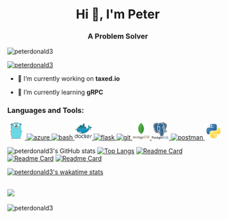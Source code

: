 <h1 align="center">Hi 👋, I'm Peter</h1>
<h3 align="center">A Problem Solver</h3>

<p align="left"> <img src="https://komarev.com/ghpvc/?username=peterdonald3&label=Profile%20views&color=0e75b6&style=flat" alt="peterdonald3" /> </p>

<p align="left"> <a href="https://github.com/ryo-ma/github-profile-trophy"><img src="https://github-profile-trophy.vercel.app/?username=peterdonald3&theme=gruvbox&row=2&column=3&no-frame=true" alt="peterdonald3" /></a> </p>

- 🔭 I’m currently working on **taxed.io**

- 🌱 I’m currently learning **gRPC**

<p align="left">
</p>

<h3 align="left">Languages and Tools:</h3>
<p align="left"> <a href="https://golang.org" target="_blank" rel="noreferrer"> <img src="https://raw.githubusercontent.com/devicons/devicon/master/icons/go/go-original.svg" alt="go" width="40" height="40"/> </a><a href="https://azure.microsoft.com/en-in/" target="_blank" rel="noreferrer"> <img src="https://www.vectorlogo.zone/logos/microsoft_azure/microsoft_azure-icon.svg" alt="azure" width="40" height="40"/> </a> <a href="https://www.gnu.org/software/bash/" target="_blank" rel="noreferrer"> <img src="https://www.vectorlogo.zone/logos/gnu_bash/gnu_bash-icon.svg" alt="bash" width="40" height="40"/> </a>  <a href="https://www.docker.com/" target="_blank" rel="noreferrer"> <img src="https://raw.githubusercontent.com/devicons/devicon/master/icons/docker/docker-original-wordmark.svg" alt="docker" width="40" height="40"/> </a> <a href="https://flask.palletsprojects.com/" target="_blank" rel="noreferrer"> <img src="https://www.vectorlogo.zone/logos/pocoo_flask/pocoo_flask-icon.svg" alt="flask" width="40" height="40"/> </a> <a href="https://git-scm.com/" target="_blank" rel="noreferrer"> <img src="https://www.vectorlogo.zone/logos/git-scm/git-scm-icon.svg" alt="git" width="40" height="40"/> </a>  <a href="https://www.mongodb.com/" target="_blank" rel="noreferrer"> <img src="https://raw.githubusercontent.com/devicons/devicon/master/icons/mongodb/mongodb-original-wordmark.svg" alt="mongodb" width="40" height="40"/> </a> <a href="https://www.postgresql.org" target="_blank" rel="noreferrer"> <img src="https://raw.githubusercontent.com/devicons/devicon/master/icons/postgresql/postgresql-original-wordmark.svg" alt="postgresql" width="40" height="40"/> </a> <a href="https://postman.com" target="_blank" rel="noreferrer"> <img src="https://www.vectorlogo.zone/logos/getpostman/getpostman-icon.svg" alt="postman" width="40" height="40"/> </a> <a href="https://www.python.org" target="_blank" rel="noreferrer"> <img src="https://raw.githubusercontent.com/devicons/devicon/master/icons/python/python-original.svg" alt="python" width="40" height="40"/> </a> </p>


![peterdonald3's GitHub stats](https://github-readme-stats.vercel.app/api?username=peterdonald3&count_private=true&show_icons=true&theme=chartreuse-dark)
[![Top Langs](https://github-readme-stats.vercel.app/api/top-langs/?username=peterdonald3&theme=chartreuse-dark)](https://github.com/anuraghazra/github-readme-stats)
[![Readme Card](https://github-readme-stats.vercel.app/api/pin/?username=taxedio&repo=iso3166&theme=chartreuse-dark)](https://github.com/taxedio/iso3166)
[![Readme Card](https://github-readme-stats.vercel.app/api/pin/?username=taxedio&repo=iso4217&theme=chartreuse-dark)](https://github.com/taxedio/iso4217)
[![Readme Card](https://github-readme-stats.vercel.app/api/pin/?username=taxedio&repo=overthere&theme=chartreuse-dark)](https://github.com/taxedio/overthere)

[![peterdonald3's wakatime stats](https://github-readme-stats.vercel.app/api/wakatime?username=peterdonald3)](https://github.com/anuraghazra/github-readme-stats)

<br>
  <a href="https://www.linkedin.com/in/peter-donald-79938b9a/">
  <img src="https://img.shields.io/badge/LinkedIn-0077B5?style=for-the-badge&logo=linkedin&logoColor=white" />
            </a>                     
</span></p>

<p><img align="center" src="https://github-readme-streak-stats.herokuapp.com/?user=peterdonald3&" alt="peterdonald3" /></p>
